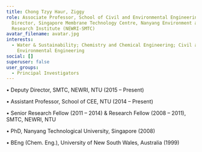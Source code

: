 ```yaml
---
title: Chong Tzyy Haur, Ziggy
role: Associate Professor, School of Civil and Environmental Engineering; Deputy
  Director, Singapore Membrane Technology Centre, Nanyang Environment and Water
  Research Institute (NEWRI-SMTC)
avatar_filename: avatar.jpg
interests:
  - Water & Sustainability; Chemistry and Chemical Engineering; Civil and
    Environmental Engineering
social: []
superuser: false
user_groups:
  - Principal Investigators
---
```

• Deputy Director, SMTC, NEWRI, NTU (2015 – Present)

• Assistant Professor, School of CEE, NTU (2014 – Present)

• Senior Research Fellow (2011 – 2014) & Research Fellow (2008 – 2011), SMTC, NEWRI, NTU

• PhD, Nanyang Technological University, Singapore (2008)

• BEng (Chem. Eng.), University of New South Wales, Australia (1999)